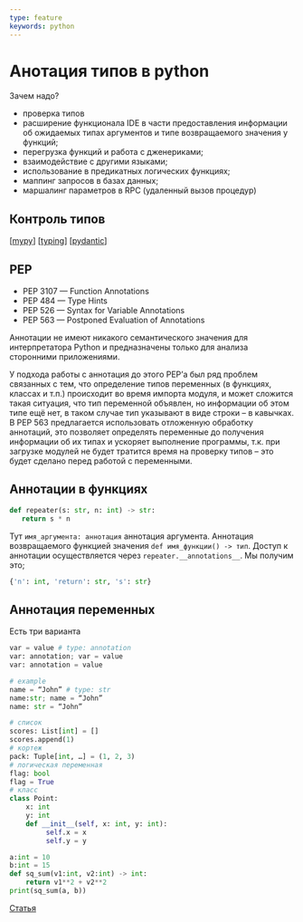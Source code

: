 ```yaml
---
type: feature
keywords: python
---
```


# Анотация типов в python

Зачем надо?

- проверка типов
- расширение функционала IDE в части предоставления информации об ожидаемых типах аргументов и типе возвращаемого значения у функций;
- перегрузка функций и работа с дженериками;
- взаимодействие с другими языками;
- использование в предикатных логических функциях;
- маппинг запросов в базах данных;
- маршалинг параметров в RPC (удаленный вызов процедур)

## Контроль типов

[[mypy]]
[[typing]]
[[pydantic]]

## PEP

- PEP 3107 — Function Annotations
- PEP 484 — Type Hints
- PEP 526 — Syntax for Variable Annotations
- PEP 563 — Postponed Evaluation of Annotations

Аннотации не имеют никакого семантического значения для интерпретатора Python и предназначены только для анализа сторонними приложениями.

У подхода работы с аннотация до этого PEP’а был ряд проблем связанных с тем, что определение типов переменных (в функциях, классах и т.п.) происходит во время импорта модуля, и может сложится такая ситуация, что тип переменной объявлен, но информации об этом типе ещё нет, в таком случае тип указывают в виде строки – в кавычках. В PEP 563 предлагается использовать отложенную обработку аннотаций, это позволяет определять переменные до получения информации об их типах и ускоряет выполнение программы, т.к. при загрузке модулей не будет тратится время на проверку типов – это будет сделано перед работой с переменными.

## Аннотации в функциях

```python
def repeater(s: str, n: int) -> str:
   return s * n
```

Тут `имя_аргумента: аннотация` аннотация аргумента. Аннотация возвращаемого функцией значения `def имя_функции() -> тип`. Доступ к аннотации осуществляется через `repeater.__annotations__`. Мы получим это;

```python
{'n': int, 'return': str, 's': str}
```

## Аннотация переменных

Есть три варианта

```python
var = value # type: annotation
var: annotation; var = value
var: annotation = value

# example
name = “John” # type: str
name:str; name = “John”
name: str = “John”

# список
scores: List[int] = []
scores.append(1)
# кортеж
pack: Tuple[int, …] = (1, 2, 3)
# логическая переменная
flag: bool
flag = True
# класс
class Point:
    x: int
    y: int
    def __init__(self, x: int, y: int):
         self.x = x
         self.y = y

a:int = 10
b:int = 15
def sq_sum(v1:int, v2:int) -> int:
    return v1**2 + v2**2
print(sq_sum(a, b))
```

[Статья](https://devpractice.ru/python-lesson-18-annotations/)

[//begin]: # "Autogenerated link references for markdown compatibility"
[mypy]: mypy "mypy"
[typing]: typing "typing"
[pydantic]: pydantic "pydantic"
[//end]: # "Autogenerated link references"